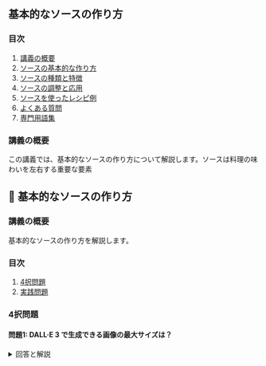 ## 基本的なソースの作り方

<a id="table-of-contents"></a>
### 目次
1. [講義の概要](#introduction)
2. [ソースの基本的な作り方](#topic1)
3. [ソースの種類と特徴](#topic2)
4. [ソースの調整と応用](#topic3)
5. [ソースを使ったレシピ例](#topic4)
6. [よくある質問](#topic5)
7. [専門用語集](#glossary)

<a id="introduction"></a>
### 講義の概要
この講義では、基本的なソースの作り方について解説します。ソースは料理の味わいを左右する重要な要素

## 📝 基本的なソースの作り方

<a id="introduction"></a>
### 講義の概要
基本的なソースの作り方を解説します。

### 目次
1. [4択問題](#multiple-choice-questions)
2. [実践問題](#practice-problems)

<a id="multiple-choice-questions"></a>
### 4択問題

#### 問題1: DALL·E 3 で生成できる画像の最大サイズは？

<details>
<summary>回答と解説</summary>

回答: b. 1024x1024

DALL·E 3 では、1024x1024, 1024x1792, 1792x1024 の3つのサイズから選択できます